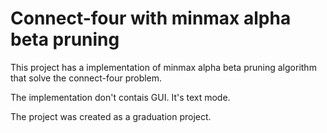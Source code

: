 # Connect-four with minmax alpha beta pruning #

This project has a implementation of minmax alpha beta pruning algorithm that solve the connect-four problem.

The implementation don't contais GUI. It's text mode.

The project was created as a graduation project.
